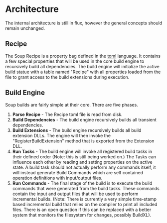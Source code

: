 # Architecture
The internal architecture is still in flux, however the general concepts should remain unchanged.

## Recipe
The Soup Recipe is a property bag defined in the [toml](https://github.com/toml-lang/toml) language. It contains a few special properties that will be used in the core build engine to recursively build all dependencies. The build engine will initialize the active build statue with a table named "Recipe" with all properties loaded from the file to grant access to the build extensions during execution.

## Build Engine
Soup builds are fairly simple at their core. There are five phases.

1. **Parse Recipe** - The Recipe toml file is read from disk.
2. **Build Dependencies** - The build engine recursively builds all transient dependencies.
3. **Build Extensions** - The build engine recursively builds all build extension DLLs. The engine will then invoke the "RegisterBuildExtension" method that is exported from the Extension DLL.
4. **Run Tasks** - The build engine will invoke all registered build tasks in their defined order (Note: this is still being worked on.) The Tasks can influence each other by reading and setting properties on the active state. A build task should not actually perform any commands itself, it will instead generate Build Commands which are self contained operation definitions with input/output files.
5.  **Run Commands** - The final stage of the build is to execute the build commands that were generated from the build tasks. These commands contain the input and output files that will be used to perform incremental builds. (Note: There is currently a very simple time-stamp based incremental build that relies on the compiler to print all included files. There is an open question if this can be replaced with a better system that monitors the filesystem for changes, possibly BuildXL).

